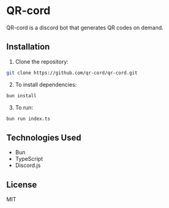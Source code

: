 # QR-cord
QR-cord is a discord bot that generates QR codes on demand.

## Installation
1. Clone the repository:
```bash
git clone https://github.com/qr-cord/qr-cord.git
```
2. To install dependencies:

```bash
bun install
```

3. To run:

```bash
bun run index.ts
```

## Technologies Used
- Bun
- TypeScript
- Discord.js

## License
MIT
